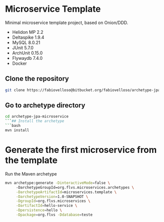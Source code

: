 # Microservice Template
Minimal microservice template project, based on Onion/DDD.

* Helidon MP 2.2
* Deltaspike 1.9.4
* MySQL 8.0.21
* JUnit 5.7.0 
* ArchUnit 0.15.0
* Flywaydb 7.4.0
* Docker

## Clone the repository
```bash
git clone https://fabiovelloso@bitbucket.org/fabiovelloso/archetype-jpa-microservice.git
```

## Go to archetype directory
```bash
cd archetype-jpa-microservice
```## Install the archetype
```bash
mvn install
```

# Generate the first microservice from the template

Run the Maven archetype
```bash
mvn archetype:generate -DinteractiveMode=false \ 
     -DarchetypeGroupId=org.flvs.microservices.archetypes \
     -DarchetypeArtifactId=microservices.template \
     -DarchetypeVersion=1.0-SNAPSHOT \
     -DgroupId=org.flvs.microservices \
     -DartifactId=hello-service \
     -Dpersistence=hello \
     -Dpackage=org.flvs -Ddatabase=teste
```


